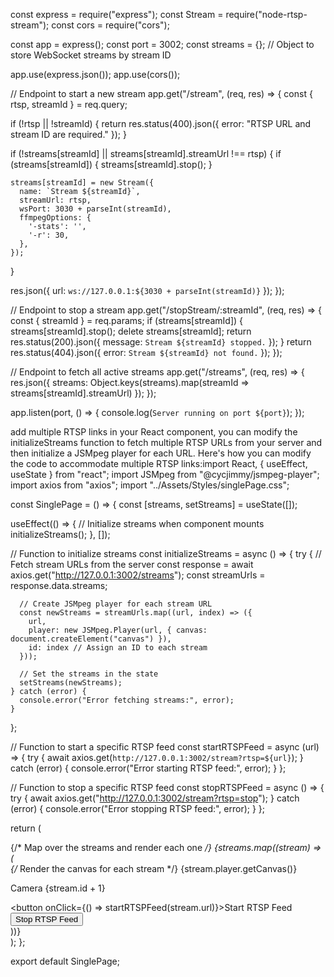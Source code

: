 const express = require("express");
const Stream = require("node-rtsp-stream");
const cors = require("cors");

const app = express();
const port = 3002;
const streams = {}; // Object to store WebSocket streams by stream ID

app.use(express.json());
app.use(cors());

// Endpoint to start a new stream
app.get("/stream", (req, res) => {
  const { rtsp, streamId } = req.query;

  if (!rtsp || !streamId) {
    return res.status(400).json({ error: "RTSP URL and stream ID are required." });
  }

  if (!streams[streamId] || streams[streamId].streamUrl !== rtsp) {
    if (streams[streamId]) {
      streams[streamId].stop();
    }

    streams[streamId] = new Stream({
      name: `Stream ${streamId}`,
      streamUrl: rtsp,
      wsPort: 3030 + parseInt(streamId),
      ffmpegOptions: {
        '-stats': '',
        '-r': 30,
      },
    });
  }

  res.json({ url: `ws://127.0.0.1:${3030 + parseInt(streamId)}` });
});

// Endpoint to stop a stream
app.get("/stopStream/:streamId", (req, res) => {
  const { streamId } = req.params;
  if (streams[streamId]) {
    streams[streamId].stop();
    delete streams[streamId];
    return res.status(200).json({ message: `Stream ${streamId} stopped.` });
  }
  return res.status(404).json({ error: `Stream ${streamId} not found.` });
});

// Endpoint to fetch all active streams
app.get("/streams", (req, res) => {
  res.json({ streams: Object.keys(streams).map(streamId => streams[streamId].streamUrl) });
});

app.listen(port, () => {
  console.log(`Server running on port ${port}`);
});






add multiple RTSP links in your React component, you can modify the initializeStreams function to fetch multiple RTSP URLs from your server and then initialize a JSMpeg player for each URL. Here's how you can modify the code to accommodate multiple RTSP links:import React, { useEffect, useState } from "react";
import JSMpeg from "@cycjimmy/jsmpeg-player";
import axios from "axios";
import "../Assets/Styles/singlePage.css";

const SinglePage = () => {
  const [streams, setStreams] = useState([]);

  useEffect(() => {
    // Initialize streams when component mounts
    initializeStreams();
  }, []);

  // Function to initialize streams
  const initializeStreams = async () => {
    try {
      // Fetch stream URLs from the server
      const response = await axios.get("http://127.0.0.1:3002/streams");
      const streamUrls = response.data.streams;
      
      // Create JSMpeg player for each stream URL
      const newStreams = streamUrls.map((url, index) => ({
        url,
        player: new JSMpeg.Player(url, { canvas: document.createElement("canvas") }),
        id: index // Assign an ID to each stream
      }));

      // Set the streams in the state
      setStreams(newStreams);
    } catch (error) {
      console.error("Error fetching streams:", error);
    }
  };

  // Function to start a specific RTSP feed
  const startRTSPFeed = async (url) => {
    try {
      await axios.get(`http://127.0.0.1:3002/stream?rtsp=${url}`);
    } catch (error) {
      console.error("Error starting RTSP feed:", error);
    }
  };

  // Function to stop a specific RTSP feed
  const stopRTSPFeed = async () => {
    try {
      await axios.get("http://127.0.0.1:3002/stream?rtsp=stop");
    } catch (error) {
      console.error("Error stopping RTSP feed:", error);
    }
  };

  return (
    <div>
      <div className="pageContaner">
        {/* Map over the streams and render each one */}
        {streams.map((stream) => (
          <div className="camera-card" key={stream.id}>
            <div>
              {/* Render the canvas for each stream */}
              {stream.player.getCanvas()}
            </div>
            <div className="camera-info">
              <p>Camera {stream.id + 1}</p>
              <button onClick={() => startRTSPFeed(stream.url)}>Start RTSP Feed</button>
              <button onClick={stopRTSPFeed}>Stop RTSP Feed</button>
            </div>
          </div>
        ))}
      </div>
    </div>
  );
};

export default SinglePage;
